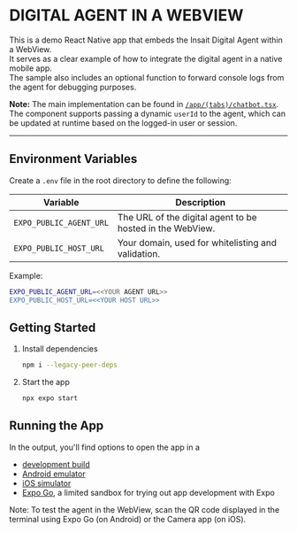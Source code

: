 # DIGITAL AGENT IN A WEBVIEW

This is a demo React Native app that embeds the Insait Digital Agent within a WebView.  
It serves as a clear example of how to integrate the digital agent in a native mobile app.  
The sample also includes an optional function to forward console logs from the agent for debugging purposes.

**Note:** The main implementation can be found in [`/app/(tabs)/chatbot.tsx`](<./app/(tabs)/chatbot.tsx>).  
The component supports passing a dynamic `userId` to the agent, which can be updated at runtime based on the logged-in user or session.

---

## Environment Variables

Create a `.env` file in the root directory to define the following:

| Variable                | Description                                               |
| ----------------------- | --------------------------------------------------------- |
| `EXPO_PUBLIC_AGENT_URL` | The URL of the digital agent to be hosted in the WebView. |
| `EXPO_PUBLIC_HOST_URL`  | Your domain, used for whitelisting and validation.        |

Example:

```bash
EXPO_PUBLIC_AGENT_URL=<<YOUR AGENT URL>>
EXPO_PUBLIC_HOST_URL=<<YOUR HOST URL>>
```

## Getting Started

1. Install dependencies

   ```bash
   npm i --legacy-peer-deps
   ```

2. Start the app

   ```bash
   npx expo start
   ```

## Running the App

In the output, you'll find options to open the app in a

- [development build](https://docs.expo.dev/develop/development-builds/introduction/)
- [Android emulator](https://docs.expo.dev/workflow/android-studio-emulator/)
- [iOS simulator](https://docs.expo.dev/workflow/ios-simulator/)
- [Expo Go](https://expo.dev/go), a limited sandbox for trying out app development with Expo

Note: To test the agent in the WebView, scan the QR code displayed in the terminal using Expo Go (on Android) or the Camera app (on iOS).
